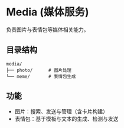 # Media (媒体服务)

负责图片与表情包等媒体相关能力。

## 目录结构

```
media/
├── photo/      # 图片处理
└── meme/       # 表情包生成
```

## 功能

- 图片：搜索、发送与管理（含卡片构建）
- 表情包：基于模板与文本的生成、检测与发送